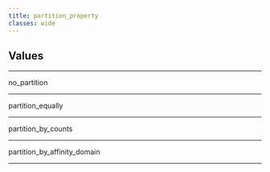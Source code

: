 ```yaml
---
title: partition_property
classes: wide
---
```


## Values

---

no_partition

---

partition_equally

---

partition_by_counts

---

partition_by_affinity_domain

---
